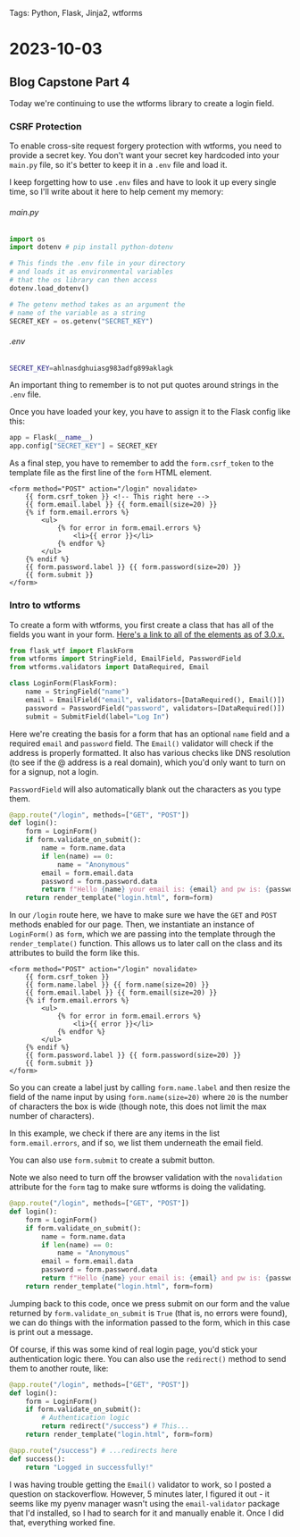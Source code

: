 Tags: Python, Flask, Jinja2, wtforms

# 2023-10-03

## Blog Capstone Part 4

Today we're continuing to use the wtforms library to create a login field.

### CSRF Protection

To enable cross-site request forgery protection with wtforms, you need to provide a secret key. You don't want your secret key hardcoded into your `main.py` file, so it's better to keep it in a `.env` file and load it.

I keep forgetting how to use `.env` files and have to look it up every single time, so I'll write about it here to help cement my memory:

###### main.py

```python
import os
import dotenv # pip install python-dotenv

# This finds the .env file in your directory
# and loads it as environmental variables
# that the os library can then access
dotenv.load_dotenv()

# The getenv method takes as an argument the
# name of the variable as a string
SECRET_KEY = os.getenv("SECRET_KEY")
```

###### .env

```zsh
SECRET_KEY=ahlnasdghuiasg983adfg899aklagk
```

An important thing to remember is to not put quotes around strings in the `.env` file.

Once you have loaded your key, you have to assign it to the Flask config like this:

```python
app = Flask(__name__)
app.config["SECRET_KEY"] = SECRET_KEY
```

As a final step, you have to remember to add the `form.csrf_token` to the template file as the first line of the `form` HTML element.

```jinja
<form method="POST" action="/login" novalidate>
    {{ form.csrf_token }} <!-- This right here -->
    {{ form.email.label }} {{ form.email(size=20) }}
    {% if form.email.errors %}
        <ul>
            {% for error in form.email.errors %}
                <li>{{ error }}</li>
            {% endfor %}
        </ul>
    {% endif %}
    {{ form.password.label }} {{ form.password(size=20) }}
    {{ form.submit }}
</form>
```

### Intro to wtforms

To create a form with wtforms, you first create a class that has all of the fields you want in your form. [Here's a link to all of the elements as of 3.0.x.](https://wtforms.readthedocs.io/en/3.0.x/fields/#basic-fields)

```python
from flask_wtf import FlaskForm
from wtforms import StringField, EmailField, PasswordField
from wtforms.validators import DataRequired, Email

class LoginForm(FlaskForm):
    name = StringField("name")
    email = EmailField("email", validators=[DataRequired(), Email()])
    password = PasswordField("password", validators=[DataRequired()])
    submit = SubmitField(label="Log In")
```

Here we're creating the basis for a form that has an optional `name` field and a required `email` and `password` field. The `Email()` validator will check if the address is properly formatted. It also has various checks like DNS resolution (to see if the @ address is a real domain), which you'd only want to turn on for a signup, not a login.

`PasswordField` will also automatically blank out the characters as you type them.

```python
@app.route("/login", methods=["GET", "POST"])
def login():
    form = LoginForm()
    if form.validate_on_submit():
        name = form.name.data
        if len(name) == 0:
            name = "Anonymous"
        email = form.email.data
        password = form.password.data
        return f"Hello {name} your email is: {email} and pw is: {password}"
    return render_template("login.html", form=form)
```

In our `/login` route here, we have to make sure we have the `GET` and `POST` methods enabled for our page. Then, we instantiate an instance of `LoginForm()` as `form`, which we are passing into the template through the `render_template()` function. This allows us to later call on the class and its attributes to build the form like this.

```jinja
<form method="POST" action="/login" novalidate>
    {{ form.csrf_token }}
    {{ form.name.label }} {{ form.name(size=20) }}
    {{ form.email.label }} {{ form.email(size=20) }}
    {% if form.email.errors %}
        <ul>
            {% for error in form.email.errors %}
                <li>{{ error }}</li>
            {% endfor %}
        </ul>
    {% endif %}
    {{ form.password.label }} {{ form.password(size=20) }}
    {{ form.submit }}
</form>
```

So you can create a label just by calling `form.name.label` and then resize the field of the name input by using `form.name(size=20)` where `20` is the number of characters the box is wide (though note, this does not limit the max number of characters).

In this example, we check if there are any items in the list `form.email.errors`, and if so, we list them underneath the email field.

You can also use `form.submit` to create a submit button.

Note we also need to turn off the browser validation with the `novalidation` attribute for the `form` tag to make sure wtforms is doing the validating.

```python
@app.route("/login", methods=["GET", "POST"])
def login():
    form = LoginForm()
    if form.validate_on_submit():
        name = form.name.data
        if len(name) == 0:
            name = "Anonymous"
        email = form.email.data
        password = form.password.data
        return f"Hello {name} your email is: {email} and pw is: {password}"
    return render_template("login.html", form=form)
```

Jumping back to this code, once we press submit on our form and the value returned by `form.validate_on_submit` is `True` (that is, no errors were found), we can do things with the information passed to the form, which in this case is print out a message.

Of course, if this was some kind of real login page, you'd stick your authentication logic there. You can also use the `redirect()` method to send them to another route, like:

```python
@app.route("/login", methods=["GET", "POST"])
def login():
    form = LoginForm()
    if form.validate_on_submit():
        # Authentication logic
        return redirect("/success") # This...
    return render_template("login.html", form=form)

@app.route("/success") # ...redirects here
def success():
    return "Logged in successfully!"
```

I was having trouble getting the `Email()` validator to work, so I posted a question on stackoverflow. However, 5 minutes later, I figured it out - it seems like my pyenv manager wasn't using the `email-validator` package that I'd installed, so I had to search for it and manually enable it. Once I did that, everything worked fine.
